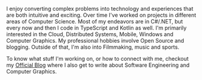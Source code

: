 I enjoy converting complex problems into technology and experiences that are both intuitive and exciting. Over time I've worked on projects in different areas of Computer Science. Most of my endeavors are in C#/.NET, but every now and then I code in TypeScript and Kotlin as well. I'm primarily interested in the Cloud, Distributed Systems, Mobile, Windows and Computer Graphics. My professional hobbies involve Open Source and blogging. Outside of that, I'm also into Filmmaking, music and sports.

To know what stuff I'm working on, or how to connect with me, checkout my <a href="https://ronnielutaro.github.io/portfolio/" target="_blank">Official Blog</a> where I also get to write about Software Engineering and Computer Graphics.
